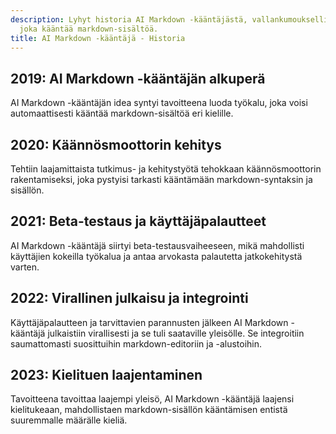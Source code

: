 ```yaml
---
description: Lyhyt historia AI Markdown -kääntäjästä, vallankumouksellisesta työkalusta,
  joka kääntää markdown-sisältöä.
title: AI Markdown -kääntäjä - Historia
---
```


## 2019: AI Markdown -kääntäjän alkuperä
AI Markdown -kääntäjän idea syntyi tavoitteena luoda työkalu, joka voisi automaattisesti kääntää markdown-sisältöä eri kielille.

## 2020: Käännösmoottorin kehitys
Tehtiin laajamittaista tutkimus- ja kehitystyötä tehokkaan käännösmoottorin rakentamiseksi, joka pystyisi tarkasti kääntämään markdown-syntaksin ja sisällön.

## 2021: Beta-testaus ja käyttäjäpalautteet
AI Markdown -kääntäjä siirtyi beta-testausvaiheeseen, mikä mahdollisti käyttäjien kokeilla työkalua ja antaa arvokasta palautetta jatkokehitystä varten.

## 2022: Virallinen julkaisu ja integrointi
Käyttäjäpalautteen ja tarvittavien parannusten jälkeen AI Markdown -kääntäjä julkaistiin virallisesti ja se tuli saataville yleisölle. Se integroitiin saumattomasti suosittuihin markdown-editoriin ja -alustoihin.

## 2023: Kielituen laajentaminen
Tavoitteena tavoittaa laajempi yleisö, AI Markdown -kääntäjä laajensi kielitukeaan, mahdollistaen markdown-sisällön kääntämisen entistä suuremmalle määrälle kieliä.

<!-- Tarvittaessa voidaan lisätä lisää merkkipaaluja tähän -->